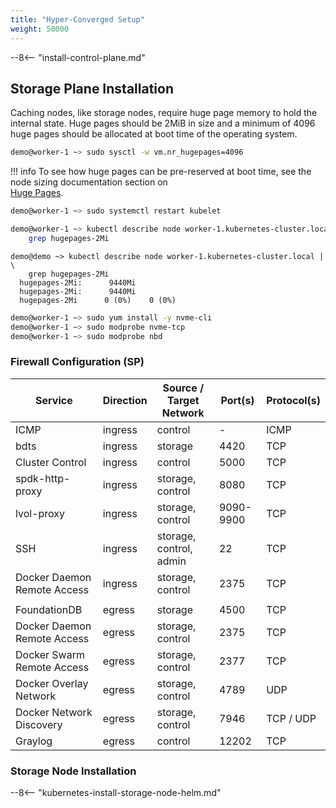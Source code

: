 ```yaml
---
title: "Hyper-Converged Setup"
weight: 50000
---
```


<!-- include: install control plane documentation -->
--8<-- "install-control-plane.md"

## Storage Plane Installation

Caching nodes, like storage nodes, require huge page memory to hold the internal state. Huge pages should be 2MiB in
size and a minimum of 4096 huge pages should be allocated at boot time of the operating system.

```bash
demo@worker-1 ~> sudo sysctl -w vm.nr_hugepages=4096
```

!!! info
    To see how huge pages can be pre-reserved at boot time, see the node sizing documentation section on  
    [Huge Pages](../../deployment-planning/node-sizing.md#huge-pages).


```bash
demo@worker-1 ~> sudo systemctl restart kubelet
```

```bash
demo@worker-1 ~> kubectl describe node worker-1.kubernetes-cluster.local | \
    grep hugepages-2Mi
```

```plain
demo@demo ~> kubectl describe node worker-1.kubernetes-cluster.local | \
    grep hugepages-2Mi
  hugepages-2Mi:      9440Mi
  hugepages-2Mi:      9440Mi
  hugepages-2Mi      0 (0%)    0 (0%)
```

```bash
demo@worker-1 ~> sudo yum install -y nvme-cli
demo@worker-1 ~> sudo modprobe nvme-tcp
demo@worker-1 ~> sudo modprobe nbd
```

### Firewall Configuration (SP)

| Service                     | Direction | Source / Target Network | Port(s)   | Protocol(s) |
|-----------------------------|-----------|-------------------------|-----------|-------------|
| ICMP                        | ingress   | control                 | -         | ICMP        |
| bdts                        | ingress   | storage                 | 4420      | TCP         |
| Cluster Control             | ingress   | control                 | 5000      | TCP         |
| spdk-http-proxy             | ingress   | storage, control        | 8080      | TCP         |
| lvol-proxy                  | ingress   | storage, control        | 9090-9900 | TCP         |
| SSH                         | ingress   | storage, control, admin | 22        | TCP         |
| Docker Daemon Remote Access | ingress   | storage, control        | 2375      | TCP         |
|                             |           |                         |           |             |
| FoundationDB                | egress    | storage                 | 4500      | TCP         |
| Docker Daemon Remote Access | egress    | storage, control        | 2375      | TCP         |
| Docker Swarm Remote Access  | egress    | storage, control        | 2377      | TCP         |
| Docker Overlay Network      | egress    | storage, control        | 4789      | UDP         |
| Docker Network Discovery    | egress    | storage, control        | 7946      | TCP / UDP   |
| Graylog                     | egress    | control                 | 12202     | TCP         |

### Storage Node Installation

--8<-- "kubernetes-install-storage-node-helm.md"
